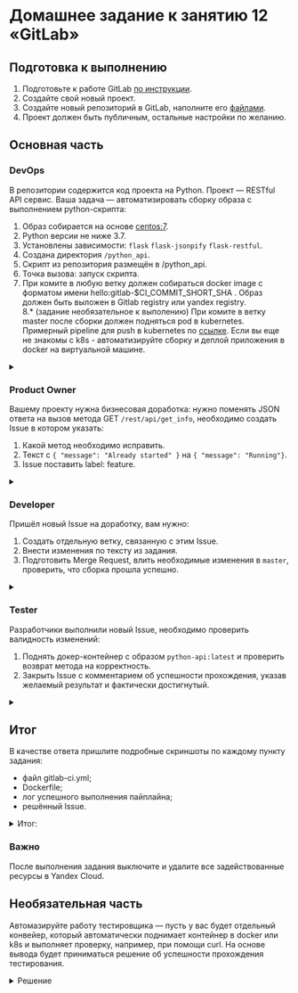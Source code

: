 # Домашнее задание к занятию 12 «GitLab»

## Подготовка к выполнению

1. Подготовьте к работе GitLab [по инструкции](https://cloud.yandex.ru/docs/tutorials/infrastructure-management/gitlab-containers).
2. Создайте свой новый проект.
3. Создайте новый репозиторий в GitLab, наполните его [файлами](./repository).
4. Проект должен быть публичным, остальные настройки по желанию.

## Основная часть

### DevOps

В репозитории содержится код проекта на Python. Проект — RESTful API сервис. Ваша задача — автоматизировать сборку образа с выполнением python-скрипта:

1. Образ собирается на основе [centos:7](https://hub.docker.com/_/centos?tab=tags&page=1&ordering=last_updated).
2. Python версии не ниже 3.7.
3. Установлены зависимости: `flask` `flask-jsonpify` `flask-restful`.
4. Создана директория `/python_api`.
5. Скрипт из репозитория размещён в /python_api.
6. Точка вызова: запуск скрипта.
7. При комите в любую ветку должен собираться docker image с форматом имени hello:gitlab-$CI_COMMIT_SHORT_SHA . Образ должен быть выложен в Gitlab registry или yandex registry.   
8.* (задание необязательное к выполению) При комите в ветку master после сборки должен подняться pod в kubernetes. Примерный pipeline для push в kubernetes по [ссылке](https://github.com/awertoss/devops-netology/blob/main/09-ci-06-gitlab/gitlab-ci.yml).
Если вы еще не знакомы с k8s - автоматизируйте сборку и деплой приложения в docker на виртуальной машине.

<details>
<summary>

</summary>

![img_17.png](img_17.png)

![img_1.png](img_1.png)

![img_2.png](img_2.png)

```text
В задании сказано: "При комите в любую ветку должен собираться docker image с форматом 
имени hello:gitlab-$CI_COMMIT_SHORT_SHA . Образ должен быть выложен в Gitlab registry 
или yandex registry." По этому в gitlab_ci только один stage и нет условия для master ветки 
и остальных веток:
```

![img_3.png](img_3.png)

![img_4.png](img_4.png)

![img_5.png](img_5.png)

![img_6.png](img_6.png)

</details>

### Product Owner

Вашему проекту нужна бизнесовая доработка: нужно поменять JSON ответа на вызов метода GET `/rest/api/get_info`, необходимо создать Issue в котором указать:

1. Какой метод необходимо исправить.
2. Текст с `{ "message": "Already started" }` на `{ "message": "Running"}`.
3. Issue поставить label: feature.

<details>
<summary>

</summary>

![img_7.png](img_7.png)

</details>

### Developer

Пришёл новый Issue на доработку, вам нужно:

1. Создать отдельную ветку, связанную с этим Issue.
2. Внести изменения по тексту из задания.
3. Подготовить Merge Request, влить необходимые изменения в `master`, проверить, что сборка прошла успешно.


<details>
<summary>

</summary>

![img_8.png](img_8.png)

![img_9.png](img_9.png)

![img_10.png](img_10.png)

![img_11.png](img_11.png)

![img_12.png](img_12.png)

</details>

### Tester

Разработчики выполнили новый Issue, необходимо проверить валидность изменений:

1. Поднять докер-контейнер с образом `python-api:latest` и проверить возврат метода на корректность.
2. Закрыть Issue с комментарием об успешности прохождения, указав желаемый результат и фактически достигнутый.

<details>
<summary>

</summary>

![img_13.png](img_13.png)

![img_14.png](img_14.png)

</details>

## Итог

В качестве ответа пришлите подробные скриншоты по каждому пункту задания:

- файл gitlab-ci.yml;
- Dockerfile; 
- лог успешного выполнения пайплайна;
- решённый Issue.

<details>
<summary>
Итог:
</summary>

[gitlab-ci.yml](src%2Fgitlab-ci.yml)

```yaml
stages:
    - deploy
image: docker:20.10.5
services:
    - docker:20.10.5-dind
variables:
    IMAGE_NAME: "hello"

deployer:
    stage: deploy
    script:
        - docker login -u $CI_REGISTRY_USER -p $CI_REGISTRY_PASSWORD $CI_REGISTRY

        - docker build -t $CI_REGISTRY/alshelk/netology-ex09-06/$IMAGE_NAME:gitlab-$CI_COMMIT_SHORT_SHA .

        - IMAGE_ID=$(docker images | grep $CI_REGISTRY/$CI_PROJECT_PATH\/$IMAGE_NAME | awk '{print $3}')
        - docker tag $IMAGE_ID $CI_REGISTRY/$CI_PROJECT_PATH/$IMAGE_NAME:latest

        - docker push $CI_REGISTRY/$CI_PROJECT_PATH/$IMAGE_NAME:gitlab-$CI_COMMIT_SHORT_SHA
        - docker push $CI_REGISTRY/$CI_PROJECT_PATH/$IMAGE_NAME:latest


```


[Dockerfile](src%2FDockerfile)

```dockerfile
FROM centos:7

RUN yum install python3 python3-pip -y
COPY requirements.txt requirements.txt
RUN pip3 install -r requirements.txt
RUN mkdir /python_api
COPY python-api.py /python_api/python-api.py
CMD ["python3", "/python_api/python-api.py"]

```

[лог успешного выполнения пайплайна](https://gitlab.com/alshelk/netology-ex09-06/-/jobs/4598847354)

```log
Running with gitlab-runner 16.1.0~beta.59.g83c66823 (83c66823)
  on blue-2.shared.runners-manager.gitlab.com/default XxUrkriX, system ID: s_90897a2659b5
  feature flags: FF_USE_IMPROVED_URL_MASKING:true
Preparing the "docker+machine" executor
00:28
Using Docker executor with image docker:20.10.5 ...
Starting service docker:20.10.5-dind ...
Pulling docker image docker:20.10.5-dind ...
Using docker image sha256:0a9822c8848df3eb0a1562e553fdd54215939ef0a528434ee026c64ff645148c for docker:20.10.5-dind with digest docker@sha256:e4ecd4e9ad5140d584669451b05e406d8cf7603e51972b862178ad93c38b2b08 ...
Waiting for services to be up and running (timeout 30 seconds)...
Pulling docker image docker:20.10.5 ...
Using docker image sha256:1588477122de4fdfe9fcb9ddeeee6ac6b93e9e05a65c68a6e22add0a98b8e0fe for docker:20.10.5 with digest docker@sha256:7ed427295687586039ff3433bb9b4419c5cf1e6294025dadf7641126665a78f5 ...
Preparing environment
00:00
Running on runner-xxurkrix-project-47427293-concurrent-0 via runner-xxurkrix-shared-1688572189-36649751...
Getting source from Git repository
00:01
Fetching changes with git depth set to 20...
Initialized empty Git repository in /builds/alshelk/netology-ex09-06/.git/
Created fresh repository.
Checking out 980c0bf5 as detached HEAD (ref is main)...
Skipping Git submodules setup
$ git remote set-url origin "${CI_REPOSITORY_URL}"
Executing "step_script" stage of the job script
00:45
Using docker image sha256:1588477122de4fdfe9fcb9ddeeee6ac6b93e9e05a65c68a6e22add0a98b8e0fe for docker:20.10.5 with digest docker@sha256:7ed427295687586039ff3433bb9b4419c5cf1e6294025dadf7641126665a78f5 ...
$ docker build -t $CI_REGISTRY/alshelk/netology-ex09-06/hello:gitlab-$CI_COMMIT_SHORT_SHA .
Step 1/7 : FROM centos:7
7: Pulling from library/centos
2d473b07cdd5: Pulling fs layer
2d473b07cdd5: Verifying Checksum
2d473b07cdd5: Download complete
2d473b07cdd5: Pull complete
Digest: sha256:be65f488b7764ad3638f236b7b515b3678369a5124c47b8d32916d6487418ea4
Status: Downloaded newer image for centos:7
 ---> eeb6ee3f44bd
Step 2/7 : RUN yum install python3 python3-pip -y
 ---> Running in 586d8b84733d
Loaded plugins: fastestmirror, ovl
Determining fastest mirrors
 * base: mirrors.wcupa.edu
 * extras: mirror.mia11.us.leaseweb.net
 * updates: mirror.mia11.us.leaseweb.net
Resolving Dependencies
--> Running transaction check
---> Package python3.x86_64 0:3.6.8-19.el7_9 will be installed
--> Processing Dependency: python3-libs(x86-64) = 3.6.8-19.el7_9 for package: python3-3.6.8-19.el7_9.x86_64
--> Processing Dependency: python3-setuptools for package: python3-3.6.8-19.el7_9.x86_64
--> Processing Dependency: libpython3.6m.so.1.0()(64bit) for package: python3-3.6.8-19.el7_9.x86_64
---> Package python3-pip.noarch 0:9.0.3-8.el7 will be installed
--> Running transaction check
---> Package python3-libs.x86_64 0:3.6.8-19.el7_9 will be installed
--> Processing Dependency: libtirpc.so.1()(64bit) for package: python3-libs-3.6.8-19.el7_9.x86_64
---> Package python3-setuptools.noarch 0:39.2.0-10.el7 will be installed
--> Running transaction check
---> Package libtirpc.x86_64 0:0.2.4-0.16.el7 will be installed
--> Finished Dependency Resolution
Dependencies Resolved
================================================================================
 Package                  Arch         Version              Repository     Size
================================================================================
Installing:
 python3                  x86_64       3.6.8-19.el7_9       updates        70 k
 python3-pip              noarch       9.0.3-8.el7          base          1.6 M
Installing for dependencies:
 libtirpc                 x86_64       0.2.4-0.16.el7       base           89 k
 python3-libs             x86_64       3.6.8-19.el7_9       updates       6.9 M
 python3-setuptools       noarch       39.2.0-10.el7        base          629 k
Transaction Summary
================================================================================
Install  2 Packages (+3 Dependent packages)
Total download size: 9.3 M
Installed size: 48 M
Downloading packages:
warning: /var/cache/yum/x86_64/7/updates/packages/python3-3.6.8-19.el7_9.x86_64.rpm: Header V4 RSA/SHA256 Signature, key ID f4a80eb5: NOKEY
Public key for python3-3.6.8-19.el7_9.x86_64.rpm is not installed
Public key for libtirpc-0.2.4-0.16.el7.x86_64.rpm is not installed
--------------------------------------------------------------------------------
Total                                               21 MB/s | 9.3 MB  00:00     
Retrieving key from file:///etc/pki/rpm-gpg/RPM-GPG-KEY-CentOS-7
Importing GPG key 0xF4A80EB5:
 Userid     : "CentOS-7 Key (CentOS 7 Official Signing Key) <security@centos.org>"
 Fingerprint: 6341 ab27 53d7 8a78 a7c2 7bb1 24c6 a8a7 f4a8 0eb5
 Package    : centos-release-7-9.2009.0.el7.centos.x86_64 (@CentOS)
 From       : /etc/pki/rpm-gpg/RPM-GPG-KEY-CentOS-7
Running transaction check
Running transaction test
Transaction test succeeded
Running transaction
  Installing : libtirpc-0.2.4-0.16.el7.x86_64                               1/5 
  Installing : python3-setuptools-39.2.0-10.el7.noarch                      2/5 
  Installing : python3-pip-9.0.3-8.el7.noarch                               3/5 
  Installing : python3-3.6.8-19.el7_9.x86_64                                4/5 
  Installing : python3-libs-3.6.8-19.el7_9.x86_64                           5/5 
  Verifying  : libtirpc-0.2.4-0.16.el7.x86_64                               1/5 
  Verifying  : python3-libs-3.6.8-19.el7_9.x86_64                           2/5 
  Verifying  : python3-3.6.8-19.el7_9.x86_64                                3/5 
  Verifying  : python3-setuptools-39.2.0-10.el7.noarch                      4/5 
  Verifying  : python3-pip-9.0.3-8.el7.noarch                               5/5 
Installed:
  python3.x86_64 0:3.6.8-19.el7_9        python3-pip.noarch 0:9.0.3-8.el7       
Dependency Installed:
  libtirpc.x86_64 0:0.2.4-0.16.el7                                              
  python3-libs.x86_64 0:3.6.8-19.el7_9                                          
  python3-setuptools.noarch 0:39.2.0-10.el7                                     
Complete!
Removing intermediate container 586d8b84733d
 ---> 621340a49608
Step 3/7 : COPY requirements.txt requirements.txt
 ---> e2cc1ef09c61
Step 4/7 : RUN pip3 install -r requirements.txt
 ---> Running in 44e4f703b52c
WARNING: Running pip install with root privileges is generally not a good idea. Try `pip3 install --user` instead.
Collecting flask (from -r requirements.txt (line 1))
  Downloading https://files.pythonhosted.org/packages/cd/77/59df23681f4fd19b7cbbb5e92484d46ad587554f5d490f33ef907e456132/Flask-2.0.3-py3-none-any.whl (95kB)
Collecting flask-jsonpify (from -r requirements.txt (line 2))
  Downloading https://files.pythonhosted.org/packages/60/0f/c389dea3988bffbe32c1a667989914b1cc0bce31b338c8da844d5e42b503/Flask-Jsonpify-1.5.0.tar.gz
Collecting flask-restful (from -r requirements.txt (line 3))
  Downloading https://files.pythonhosted.org/packages/d7/7b/f0b45f0df7d2978e5ae51804bb5939b7897b2ace24306009da0cc34d8d1f/Flask_RESTful-0.3.10-py2.py3-none-any.whl
Collecting Jinja2>=3.0 (from flask->-r requirements.txt (line 1))
  Downloading https://files.pythonhosted.org/packages/20/9a/e5d9ec41927401e41aea8af6d16e78b5e612bca4699d417f646a9610a076/Jinja2-3.0.3-py3-none-any.whl (133kB)
Collecting click>=7.1.2 (from flask->-r requirements.txt (line 1))
  Downloading https://files.pythonhosted.org/packages/4a/a8/0b2ced25639fb20cc1c9784de90a8c25f9504a7f18cd8b5397bd61696d7d/click-8.0.4-py3-none-any.whl (97kB)
Collecting Werkzeug>=2.0 (from flask->-r requirements.txt (line 1))
  Downloading https://files.pythonhosted.org/packages/f4/f3/22afbdb20cc4654b10c98043414a14057cd27fdba9d4ae61cea596000ba2/Werkzeug-2.0.3-py3-none-any.whl (289kB)
Collecting itsdangerous>=2.0 (from flask->-r requirements.txt (line 1))
  Downloading https://files.pythonhosted.org/packages/9c/96/26f935afba9cd6140216da5add223a0c465b99d0f112b68a4ca426441019/itsdangerous-2.0.1-py3-none-any.whl
Collecting pytz (from flask-restful->-r requirements.txt (line 3))
  Downloading https://files.pythonhosted.org/packages/7f/99/ad6bd37e748257dd70d6f85d916cafe79c0b0f5e2e95b11f7fbc82bf3110/pytz-2023.3-py2.py3-none-any.whl (502kB)
Collecting six>=1.3.0 (from flask-restful->-r requirements.txt (line 3))
  Downloading https://files.pythonhosted.org/packages/d9/5a/e7c31adbe875f2abbb91bd84cf2dc52d792b5a01506781dbcf25c91daf11/six-1.16.0-py2.py3-none-any.whl
Collecting aniso8601>=0.82 (from flask-restful->-r requirements.txt (line 3))
  Downloading https://files.pythonhosted.org/packages/e3/04/e97c12dc034791d7b504860acfcdd2963fa21ae61eaca1c9d31245f812c3/aniso8601-9.0.1-py2.py3-none-any.whl (52kB)
Collecting MarkupSafe>=2.0 (from Jinja2>=3.0->flask->-r requirements.txt (line 1))
  Downloading https://files.pythonhosted.org/packages/fc/d6/57f9a97e56447a1e340f8574836d3b636e2c14de304943836bd645fa9c7e/MarkupSafe-2.0.1-cp36-cp36m-manylinux1_x86_64.whl
Collecting importlib-metadata; python_version < "3.8" (from click>=7.1.2->flask->-r requirements.txt (line 1))
  Downloading https://files.pythonhosted.org/packages/a0/a1/b153a0a4caf7a7e3f15c2cd56c7702e2cf3d89b1b359d1f1c5e59d68f4ce/importlib_metadata-4.8.3-py3-none-any.whl
Collecting dataclasses; python_version < "3.7" (from Werkzeug>=2.0->flask->-r requirements.txt (line 1))
  Downloading https://files.pythonhosted.org/packages/fe/ca/75fac5856ab5cfa51bbbcefa250182e50441074fdc3f803f6e76451fab43/dataclasses-0.8-py3-none-any.whl
Collecting zipp>=0.5 (from importlib-metadata; python_version < "3.8"->click>=7.1.2->flask->-r requirements.txt (line 1))
  Downloading https://files.pythonhosted.org/packages/bd/df/d4a4974a3e3957fd1c1fa3082366d7fff6e428ddb55f074bf64876f8e8ad/zipp-3.6.0-py3-none-any.whl
Collecting typing-extensions>=3.6.4; python_version < "3.8" (from importlib-metadata; python_version < "3.8"->click>=7.1.2->flask->-r requirements.txt (line 1))
  Downloading https://files.pythonhosted.org/packages/45/6b/44f7f8f1e110027cf88956b59f2fad776cca7e1704396d043f89effd3a0e/typing_extensions-4.1.1-py3-none-any.whl
Installing collected packages: MarkupSafe, Jinja2, zipp, typing-extensions, importlib-metadata, click, dataclasses, Werkzeug, itsdangerous, flask, flask-jsonpify, pytz, six, aniso8601, flask-restful
  Running setup.py install for flask-jsonpify: started
    Running setup.py install for flask-jsonpify: finished with status 'done'
Successfully installed Jinja2-3.0.3 MarkupSafe-2.0.1 Werkzeug-2.0.3 aniso8601-9.0.1 click-8.0.4 dataclasses-0.8 flask-2.0.3 flask-jsonpify-1.5.0 flask-restful-0.3.10 importlib-metadata-4.8.3 itsdangerous-2.0.1 pytz-2023.3 six-1.16.0 typing-extensions-4.1.1 zipp-3.6.0
Removing intermediate container 44e4f703b52c
 ---> e9a82232267f
Step 5/7 : RUN mkdir /python_api
 ---> Running in fc1d19143af5
Removing intermediate container fc1d19143af5
 ---> e382f9aa269d
Step 6/7 : COPY python-api.py /python_api/python-api.py
 ---> 6612b5611840
Step 7/7 : CMD ["python3", "/python_api/python-api.py"]
 ---> Running in 93ce491a0df3
Removing intermediate container 93ce491a0df3
 ---> 9b9742db37e2
Successfully built 9b9742db37e2
Successfully tagged registry.gitlab.com/alshelk/netology-ex09-06/hello:gitlab-980c0bf5
$ docker login -u $CI_REGISTRY_USER -p $CI_REGISTRY_PASSWORD $CI_REGISTRY
WARNING! Using --password via the CLI is insecure. Use --password-stdin.
WARNING! Your password will be stored unencrypted in /root/.docker/config.json.
Configure a credential helper to remove this warning. See
https://docs.docker.com/engine/reference/commandline/login/#credentials-store
Login Succeeded
$ docker push $CI_REGISTRY/alshelk/netology-ex09-06/hello:gitlab-$CI_COMMIT_SHORT_SHA
The push refers to repository [registry.gitlab.com/alshelk/netology-ex09-06/hello]
55993a6daee5: Preparing
602b4b7365a4: Preparing
9eefb3c6b671: Preparing
fa198c8a1f3f: Preparing
f931edcad382: Preparing
174f56854903: Preparing
174f56854903: Waiting
55993a6daee5: Pushed
fa198c8a1f3f: Pushed
174f56854903: Layer already exists
602b4b7365a4: Pushed
9eefb3c6b671: Pushed
f931edcad382: Pushed
gitlab-980c0bf5: digest: sha256:4ddadba0a07d2b8a9e8e46cd08c0cdcb9f323b812c65edaf099c7eb5a60fde2c size: 1573
Cleaning up project directory and file based variables
00:01
Job succeeded
```

[issuie](https://gitlab.com/alshelk/netology-ex09-06/-/issues/1)

[repository](https://gitlab.com/alshelk/netology-ex09-06.git)

</details>

### Важно 
После выполнения задания выключите и удалите все задействованные ресурсы в Yandex Cloud.

## Необязательная часть

Автомазируйте работу тестировщика — пусть у вас будет отдельный конвейер, который автоматически поднимает контейнер в docker или k8s и выполняет проверку, например, при помощи curl. На основе вывода будет приниматься решение об успешности прохождения тестирования.

<details>
<summary>
Решение
</summary>

[gitlab-ci(new).yml](src%2Fgitlab-ci%28new%29.yml)
```yaml
stages:
    - build
    - deploy
    - test

image: docker:20.10.5
services:
    - docker:20.10.5-dind
variables:
    IMAGE_NAME: "hello"

builder:
    stage: build
    script:
        - docker build -t $CI_REGISTRY/$CI_PROJECT_PATH/$IMAGE_NAME:gitlab-$CI_COMMIT_SHORT_SHA .
    except:
        - main


deployer:
    stage: deploy
    only:
        - main
    script:     
        - docker login -u $CI_REGISTRY_USER -p $CI_REGISTRY_PASSWORD $CI_REGISTRY

        - docker build -t $CI_REGISTRY/alshelk/netology-ex09-06/$IMAGE_NAME:gitlab-$CI_COMMIT_SHORT_SHA .

        - IMAGE_ID=$(docker images | grep $CI_REGISTRY/$CI_PROJECT_PATH\/$IMAGE_NAME | awk '{print $3}')
        - docker tag $IMAGE_ID $CI_REGISTRY/$CI_PROJECT_PATH/$IMAGE_NAME:latest

        - docker push $CI_REGISTRY/$CI_PROJECT_PATH/$IMAGE_NAME:gitlab-$CI_COMMIT_SHORT_SHA
        - docker push $CI_REGISTRY/$CI_PROJECT_PATH/$IMAGE_NAME:latest

tester:
    stage: test
    before_script:
        - apk add --update curl && rm -rf /var/cache/apk/*
    script:
        - docker run -it --rm -p 5290:5290 --name python-api  -d $CI_REGISTRY/$CI_PROJECT_PATH/$IMAGE_NAME:latest
        - sleep 10
        - curl http://docker:5290/get_info
        
        - docker ps
    needs: ["deployer"]

```

![img_15.png](img_15.png)

![img_16.png](img_16.png)

</details>